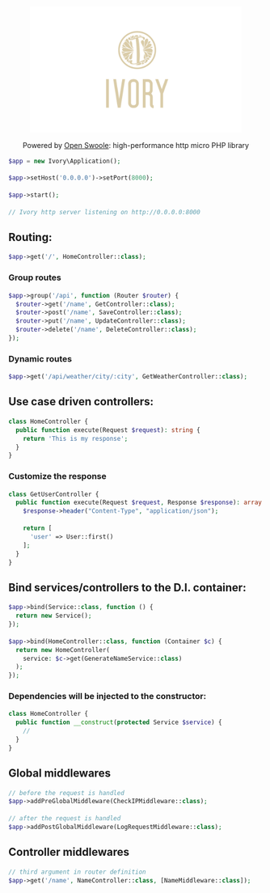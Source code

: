 <p align="center">
<img height="auto" style="width: 420px; object-fit: contain;" src="https://github.com/dannyYassine/ivory/blob/main/logo-large.png?raw=true" alt="logo.png">
</p>
<p align="center">
Powered by <a href="https://openswoole.com/" target="_blank">Open Swoole</a>: high-performance http micro PHP library
</p>

```php
$app = new Ivory\Application();

$app->setHost('0.0.0.0')->setPort(8000);

$app->start();

// Ivory http server listening on http://0.0.0.0:8000
```

## Routing:
```php
$app->get('/', HomeController::class);
```

### Group routes
```php
$app->group('/api', function (Router $router) {
  $router->get('/name', GetController::class);
  $router->post('/name', SaveController::class);
  $router->put('/name', UpdateController::class);
  $router->delete('/name', DeleteController::class);
});
```

### Dynamic routes
```php
$app->get('/api/weather/city/:city', GetWeatherController::class);
```

## Use case driven controllers:
```php
class HomeController {
  public function execute(Request $request): string {
    return 'This is my response';
  }
}
```

### Customize the response
```php
class GetUserController {
  public function execute(Request $request, Response $response): array {
    $response->header("Content-Type", "application/json");

    return [
      'user' => User::first()
    ];
  }
}
```

## Bind services/controllers to the D.I. container:
```php
$app->bind(Service::class, function () {
  return new Service();
});

$app->bind(HomeController::class, function (Container $c) {
  return new HomeController(
    service: $c->get(GenerateNameService::class)
  );
});
```

### Dependencies will be injected to the constructor:
```php
class HomeController {
  public function __construct(protected Service $service) {
    //
  }
}
```

## Global middlewares
```php
// before the request is handled
$app->addPreGlobalMiddleware(CheckIPMiddleware::class);

// after the request is handled
$app->addPostGlobalMiddleware(LogRequestMiddleware::class);
```

## Controller middlewares
```php
// third argument in router definition
$app->get('/name', NameController::class, [NameMiddleware::class]);
```
